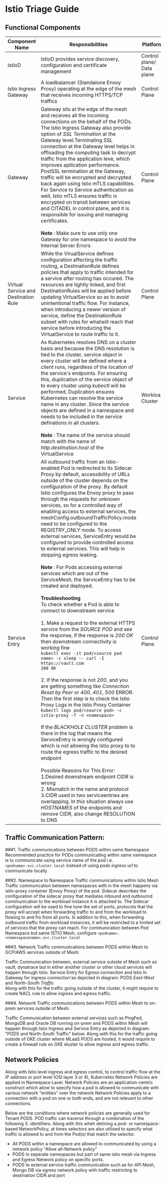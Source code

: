 # Istio Triage Guide

## Functional Components
| Component Name | Responsibilities | Platform | Sample Configuration |
| ------ | ------ | ------ | ------ |
| IstioD | IstioD provides service discovery, configuration and certificate management| Control plane/ Data plane | NA
Istio Ingress Gateway | A loadbalancer (Standalone Envoy Proxy) operating at the edge of the mesh that receives incoming HTTPS/TCP traffics | Control Plane | NA
Gateway | Gateway sits at the edge of the mesh and receives all the incoming connections on the behalf of the PODs. The Istio Ingress Gateway also provide option of _SSL Termination_ at the Gateway level.Terminating SSL connection at the Gateway level helps in offloading the computing task to decrypt traffic from the application leve, which improves apllication performance. PostSSL termination at the Gateway, traffic will be encrypted and decrypted back again using Istio mTLS capabilities. For Service to Service authentication as well, Istio mTLS ensures traffic is encrypted on transit between services and CITADEL in control plane, and it is responsible for issuing and managing certificates. <br/><br/>**Note** : Make sure to use only one Gateway for one namespace to avoid the Internal Server Errors | Control Plane | [GW]()
Virtual Service and Destination Rule | While the VirualService defines configuration affecting the traffic routing, a DestinationRule defines policies that apply to traffic intended for a service after routing has occured. The resources are tightly linked, and first DestinationRules will be applied before updating VirtualService so as to avoid unintentional traffic flow. For instance, when introducing a newer version of service, define the DestinationRule subset with rules for whatwill reach that service before introducing the VirtualService to route traffic to it. | Control Plane | [VS]()
Service  | As Kubernetes resolves DNS on a cluster basis and because the DNS resolution is tied to the cluster, service object in every cluster will be defined where a client runs, regardless of the location of the service's endpoints. For ensuring this, duplication of the service object of to every cluster using _kubectl_  will be performed. Duplication ensures Kubernetes can resolve the service name in any cluster. Since the service objects are defined in a namespace and needs to be included in the service definations in all clusters. <br/><br/>**Note** : The name of the service should match with the name of _http.destination.host_ of the VirtualService | Workload Cluster | [SERVICE]()
Service Entry | All outbound traffic from an Istio-enabled Pod is redirected to its Sidecar Proxy by default, accessibility of URLs outside of the cluster depends on the configuration of the proxy. By default Istio configures the Envoy proxy to pass through the requests for unknown services, so for a controlled way of enabling access to external services, the meshConfig.outboundTrafficPolicy.mode need to be configured to the REGISTRY_ONLY mode. To access external services, ServiceEntry would be configured to provide controlled access to external services. This will help in stopping egress leaking. <br/><br/>**Note** : For Pods accessing external services which are out of the ServiceMesh, the ServiceEntry has to be created and deployed.<br/><br/>**Troubleshooting**<br/>To check whether a Pod is able to connect to downstream service <br/><br/>1. Make a request to the external HTTPS service from the _SOURCE POD_ and see the response, if the response is _200 OK_ then downstream connectivity is working fine <br/>`kubectl exec -it pod/<source pod name> -c sleep -- curl -I https://vault.com` <br/> `200 OK`<br/><br/>2. If the response is not _200_, and you are getting something like _Connection Reset by Peer_ or _400_, _401_, _500_ ERROR. Then the first step is to check the Istio Proxy Logs in the Istio Proxy Container<br/>`kubectl logs pod/<source pod> -c istio-proxy -f -n <namespace>` <br/><br/>If the _BLACKHOLE CLUSTER_ problem is there in the log that means the ServiceEntry is wrongly configured which is not allowing the Istio proxy to to route the egress traffic to the desired endpoint<br/><br/>Possible Reasons for This Error:<br/>1.Desired downstream endpoint CIDR is wrong<br/>2. Mismatch in the name and protocol<br/>3.CIDR used in two serviceentries are overlapping. In this situation always use _HOSTNAMES_ of the endpoints and remove CIDR, also change RESOLUTION to DNS | Control Plane | [SE]()

## Traffic Communication Pattern:

###1. Traffic communications between PODS within same Namespace
Recommended practice for PODs communicating within same namespace is to communicate using service name of the pod i.e. `<podname>.svc.cluster.local` instead of using _pods ingress url_ to communicate locally

###2. Namespace to Namespace Traffic communications within Istio Mesh
Traffic communication between namespaces with in the mesh happens via istio-proxy container (Envoy Proxy) of the pod. Sidecar describes the configuration of the sidecar proxy that mediates inbound and outbournd comimunication to the workload instance it is attached to. The Sidecar configuration will be used to fine tune the set of ports, protocols that the proxy will accept when forwarding traffic to and from the workload to flowing to and fro from all ports. In addition to this, when forwarding outbound traffic from workload instances, it will be restricted to a limited set of services that the proxy can reach. For communication between Pod Namespace but same ISTIO Mesh, configure `<podname>.<namesopacename>.svc.cluster.local`

###3. Network Traffic communications between PODS within Mesh to GCP/AWS services outside of Mesh:

Traffic Communication between, external service outside of Mesh such as vault, dynatrace but in either another cluster or other cloud services will happen through Istio. Service Entry for Egress connection and Istio In Gateway for ingress connection'as depicted in diagram: PODS _East-West_ and _North-South Traffic_  <br/>Along with this for the traffic going outside of the cluster, it might require to create NACL rule to allow ingress and egress traffic.

###4. Network Traffic communications between PODS within Mesh to on-prem services outside of Mesh:

Traffic Communication between external services such as PingFed, MongoDB and Oracle DB running on-prem and PODS within Mesh will happen through Istio Ingress and Service Entry as depicted in diagram: "PODS and North-South Traffic" below. Along with this for the traffic going outside of GKE cluster where MLaaS PODS are hosted, it would require to create a firewall rule on GKE eluster to allow ingress and egress traffic.

## Network Policies
Along with Istio level ingress and egress control, to control traffic flow at the IP address or port level (OSI layer 3 or 4), Kubernetes Network Policies are applied in Namespace Lavel. Network Policies are an application-centric construct which allow to specify how a pod is allowed to communicate with various network "entities" over the network Network Policies apply to a connection with a pod on one or both ends, and are not relevant to other connections.

Below are the conditions where network policies are generally used for Tenant PODS. POD traffic can traverse through a combination of the following 3. identifiers. Along with this wheh detining a pod- or namespace- based NetworkPolicy, at times selectors are also utilised to specify what traffic is allowed to and from the Pod(s) that match the selector.
- All PODS within a namespace are allowed to communicated by using a network policy "Allow all-Network policy" 
- PODS in separate namespaces but part of same istio mesh via Ingress and Egress Network policy on specific ports.
- PODS to external service traffic communication such as for API Mesh, Mongo DB via egress network policy with traffic restricting to destination CIDR and port
